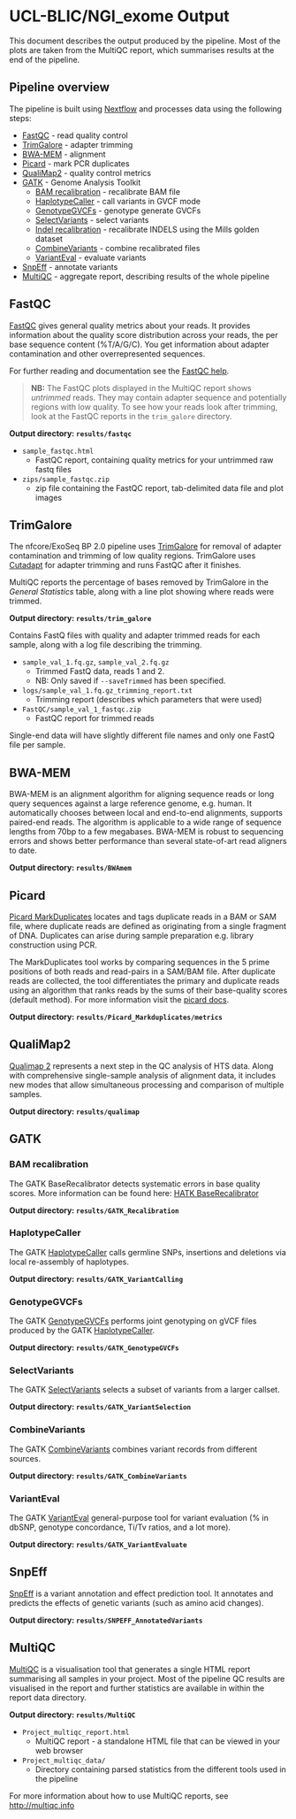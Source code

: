 # UCL-BLIC/NGI_exome Output

This document describes the output produced by the pipeline. Most of the plots are taken from the MultiQC report, which summarises results at the end of the pipeline.

## Pipeline overview
The pipeline is built using [Nextflow](https://www.nextflow.io/)
and processes data using the following steps:

* [FastQC](#fastqc) - read quality control
* [TrimGalore](#trimgalore) - adapter trimming
* [BWA-MEM](#bwa-mem) - alignment
* [Picard](#picard) - mark PCR duplicates
* [QualiMap2](#qualimap2) - quality control metrics
* [GATK](#gatk) - Genome Analysis Toolkit
	- [BAM recalibration](#bam-recalibration) - recalibrate BAM file
	- [HaplotypeCaller](#haplotypecaller) - call variants in GVCF mode
	- [GenotypeGVCFs](#genotypegvcfs) - genotype generate GVCFs
	- [SelectVariants](#selectvariants) - select variants
	- [Indel recalibration](#indel-recalibration) - recalibrate INDELS using the Mills golden dataset
	- [CombineVariants](#combinevariants) - combine recalibrated files
	- [VariantEval](#varianteval) - evaluate variants
* [SnpEff](#snpeff) - annotate variants
* [MultiQC](#multiqc) - aggregate report, describing results of the whole pipeline

## FastQC
[FastQC](http://www.bioinformatics.babraham.ac.uk/projects/fastqc/) gives general quality metrics about your reads. It provides information about the quality score distribution across your reads, the per base sequence content (%T/A/G/C). You get information about adapter contamination and other overrepresented sequences.

For further reading and documentation see the [FastQC help](http://www.bioinformatics.babraham.ac.uk/projects/fastqc/Help/).

> **NB:** The FastQC plots displayed in the MultiQC report shows _untrimmed_ reads. They may contain adapter sequence and potentially regions with low quality. To see how your reads look after trimming, look at the FastQC reports in the `trim_galore` directory.

**Output directory: `results/fastqc`**

* `sample_fastqc.html`
  * FastQC report, containing quality metrics for your untrimmed raw fastq files
* `zips/sample_fastqc.zip`
  * zip file containing the FastQC report, tab-delimited data file and plot images

## TrimGalore
The nfcore/ExoSeq BP 2.0 pipeline uses [TrimGalore](http://www.bioinformatics.babraham.ac.uk/projects/trim_galore/) for removal of adapter contamination and trimming of low quality regions. TrimGalore uses [Cutadapt](https://github.com/marcelm/cutadapt) for adapter trimming and runs FastQC after it finishes.

MultiQC reports the percentage of bases removed by TrimGalore in the _General Statistics_ table, along with a line plot showing where reads were trimmed.

**Output directory: `results/trim_galore`**

Contains FastQ files with quality and adapter trimmed reads for each sample, along with a log file describing the trimming.

* `sample_val_1.fq.gz`, `sample_val_2.fq.gz`
  * Trimmed FastQ data, reads 1 and 2.
  * NB: Only saved if `--saveTrimmed` has been specified.
* `logs/sample_val_1.fq.gz_trimming_report.txt`
  * Trimming report (describes which parameters that were used)
* `FastQC/sample_val_1_fastqc.zip`
  * FastQC report for trimmed reads

Single-end data will have slightly different file names and only one FastQ file per sample.

## BWA-MEM

BWA-MEM is an alignment algorithm for aligning sequence reads or long query sequences against a large reference genome, e.g. human. It automatically chooses between local and end-to-end alignments, supports paired-end reads. The algorithm is applicable to a wide range of sequence lengths from 70bp to a few megabases. BWA-MEM is robust to sequencing errors and shows better performance than several state-of-art read aligners to date. 

**Output directory: `results/BWAmem`**

## Picard
[Picard MarkDuplicates](http://broadinstitute.github.io/picard/command-line-overview.html#MarkDuplicates) locates and tags duplicate reads in a BAM or SAM file, where duplicate reads are defined as originating from a single fragment of DNA. Duplicates can arise during sample preparation e.g. library construction using PCR.

The MarkDuplicates tool works by comparing sequences in the 5 prime positions of both reads and read-pairs in a SAM/BAM file. After duplicate reads are collected, the tool differentiates the primary and duplicate reads using an algorithm that ranks reads by the sums of their base-quality scores (default method). For more information visit the [picard docs](http://broadinstitute.github.io/picard/command-line-overview.html#MarkDuplicates).

**Output directory: `results/Picard_Markduplicates/metrics`**

## QualiMap2

[Qualimap 2](http://qualimap.bioinfo.cipf.es/) represents a next step in the QC analysis of HTS data. Along with comprehensive single-sample analysis of alignment data, it includes new modes that allow simultaneous processing and comparison of multiple samples.

**Output directory: `results/qualimap`**

## GATK

### BAM recalibration

The GATK BaseRecalibrator detects systematic errors in base quality scores. More information can be found here: [HATK BaseRecalibrator](https://software.broadinstitute.org/gatk/documentation/tooldocs/current/org_broadinstitute_gatk_tools_walkers_bqsr_BaseRecalibrator.php)

**Output directory: `results/GATK_Recalibration`**

### HaplotypeCaller

The GATK [HaplotypeCaller](https://software.broadinstitute.org/gatk/documentation/tooldocs/current/org_broadinstitute_gatk_tools_walkers_haplotypecaller_HaplotypeCaller.php) calls germline SNPs, insertions and deletions via local re-assembly of haplotypes.

**Output directory: `results/GATK_VariantCalling`**

### GenotypeGVCFs

The GATK [GenotypeGVCFs]() performs joint genotyping on gVCF files produced by the GATK [HaplotypeCaller](https://software.broadinstitute.org/gatk/documentation/tooldocs/current/org_broadinstitute_gatk_tools_walkers_haplotypecaller_HaplotypeCaller.php).

**Output directory: `results/GATK_GenotypeGVCFs`**

### SelectVariants

The GATK [SelectVariants](https://software.broadinstitute.org/gatk/documentation/tooldocs/current/org_broadinstitute_gatk_tools_walkers_variantutils_SelectVariants.php) selects a subset of variants from a larger callset.

**Output directory: `results/GATK_VariantSelection`**

### CombineVariants

The GATK [CombineVariants](https://software.broadinstitute.org/gatk/documentation/tooldocs/current/org_broadinstitute_gatk_tools_walkers_variantutils_CombineVariants.php) combines variant records from different sources.

**Output directory: `results/GATK_CombineVariants`**

### VariantEval

The GATK [VariantEval](https://software.broadinstitute.org/gatk/documentation/tooldocs/current/org_broadinstitute_gatk_tools_walkers_varianteval_VariantEval.php) general-purpose tool for variant evaluation (% in dbSNP, genotype concordance, Ti/Tv ratios, and a lot more).

**Output directory: `results/GATK_VariantEvaluate`**

## SnpEff

[SnpEff](http://snpeff.sourceforge.net/) is a variant annotation and effect prediction tool. It annotates and predicts the effects of genetic variants (such as amino acid changes). 

**Output directory: `results/SNPEFF_AnnotatedVariants`**

## MultiQC
[MultiQC](http://multiqc.info) is a visualisation tool that generates a single HTML report summarising all samples in your project. Most of the pipeline QC results are visualised in the report and further statistics are available in within the report data directory.

**Output directory: `results/MultiQC`**

* `Project_multiqc_report.html`
  * MultiQC report - a standalone HTML file that can be viewed in your web browser
* `Project_multiqc_data/`
  * Directory containing parsed statistics from the different tools used in the pipeline

For more information about how to use MultiQC reports, see http://multiqc.info
